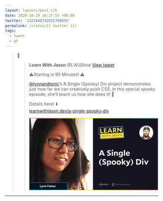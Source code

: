```yaml
---
layout: layouts/post.njk
date: 2020-10-29 16:17:53 +00:00
twitter: '1321848742815789056'
permalink: /status/{{ twitter }}/
tags: 
  - tweet
  - qt
---
```


> 👀 
> 
> > <cite>**Learn With Jason** @LWJShow</cite> [View tweet](https://twitter.com/LWJShow/status/1321844474402775041)
> > 
> > ⚠️Starting in 90 Minutes! ⚠️
> > 
> > [@lynnandtonic](/)’s A Single (Spooky) Div project demonstrates just how far we can creatively push CSS. In this special spooky episode, she’ll teach us how she does it! 🎃
> > 
> > Details here! ⬇️  
> > [learnwithjason.dev/a-single-spooky-div](https://www.learnwithjason.dev/a-single-spooky-div)
> > 
> > [![Lynn Fisher: A Single Spooky Div](/img/_qt/Vh9URupG.png)](https://www.learnwithjason.dev/a-single-spooky-div)

---
